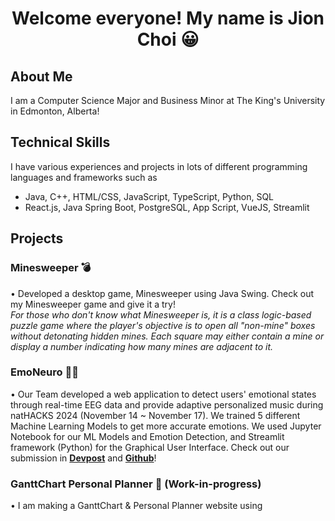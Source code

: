 <h1 align="center"> Welcome everyone! My name is Jion Choi 😀 <br> </h2>

## **About Me** 
I am a Computer Science Major and Business Minor at The King's University in Edmonton, Alberta!

## **Technical Skills**
I have various experiences and projects in lots of different programming languages and frameworks such as 
  - Java, C++, HTML/CSS, JavaScript, TypeScript, Python, SQL
  - React.js, Java Spring Boot, PostgreSQL, App Script, VueJS, Streamlit

## **Projects** <br>
### Minesweeper 💣
  • Developed a desktop game, Minesweeper using Java Swing. Check out my Minesweeper game and give it a try! <br> _For those who don't know what Minesweeper is, it is a class logic-based puzzle game where the player's objective is to open all "non-mine" boxes without detonating hidden mines. Each square may either contain a mine or display a number indicating how many mines are adjacent to it._
    
### EmoNeuro 🧠🎼
  • Our Team developed a web application to detect users' emotional states through real-time EEG data and provide adaptive personalized music during natHACKS 2024 (November 14 ~ November 17). We trained 5 different Machine Learning Models to get more accurate emotions. We used Jupyter Notebook for our ML Models and Emotion Detection, and Streamlit framework (Python) for the Graphical User Interface. Check out our submission in [**Devpost**]( https://devpost.com/software/brainwave-riders?ref_content=contribution-prompt&ref_feature=engagement&ref_medium=email&utm_campaign=contribution-prompt&utm_content=contribution_reminder&utm_medium=email&utm_source=transactional#app-team ) and [**Github**](https://github.com/jionchoi/2024_NatHack_Brainwave_Riders/blob/main/README.md)!

### GanttChart Personal Planner 📆 (Work-in-progress)
  • I am making a GanttChart & Personal Planner website using 

